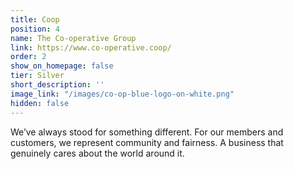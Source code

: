 ```yaml
---
title: Coop
position: 4
name: The Co-operative Group
link: https://www.co-operative.coop/
order: 2
show_on_homepage: false
tier: Silver
short_description: ''
image_link: "/images/co-op-blue-logo-on-white.png"
hidden: false
---
```


We’ve always stood for something different. For our members and customers, we represent community and fairness. A business that genuinely cares about the world around it.